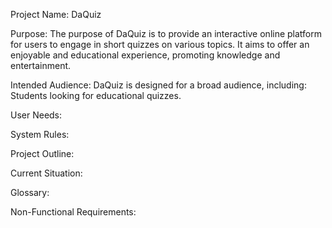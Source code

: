 
Project Name: DaQuiz

Purpose: The purpose of DaQuiz is to provide an interactive online platform for users to engage in short quizzes on
various topics. It aims to offer an enjoyable and educational experience, promoting knowledge and
entertainment.

Intended Audience: DaQuiz is designed for a broad audience, including:
Students looking for educational quizzes.

User Needs:

System Rules:

Project Outline:

Current Situation:

Glossary:

Non-Functional Requirements:
